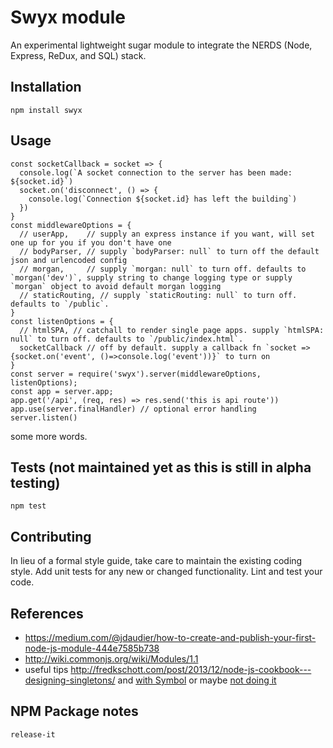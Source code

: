 Swyx module
=========

An experimental lightweight sugar module to integrate the NERDS (Node, Express, ReDux, and SQL) stack.

## Installation

  `npm install swyx`

## Usage

    const socketCallback = socket => {
      console.log(`A socket connection to the server has been made: ${socket.id}`)
      socket.on('disconnect', () => {
        console.log(`Connection ${socket.id} has left the building`)
      })
    }
    const middlewareOptions = {
      // userApp,    // supply an express instance if you want, will set one up for you if you don't have one
      // bodyParser, // supply `bodyParser: null` to turn off the default json and urlencoded config
      // morgan,     // supply `morgan: null` to turn off. defaults to `morgan('dev')`, supply string to change logging type or supply `morgan` object to avoid default morgan logging
      // staticRouting, // supply `staticRouting: null` to turn off. defaults to `/public`.
    }
    const listenOptions = {
      // htmlSPA, // catchall to render single page apps. supply `htmlSPA: null` to turn off. defaults to `/public/index.html`.
      socketCallback // off by default. supply a callback fn `socket => {socket.on('event', ()=>console.log('event'))}` to turn on
    }
    const server = require('swyx').server(middlewareOptions, listenOptions);
    const app = server.app;
    app.get('/api', (req, res) => res.send('this is api route'))
    app.use(server.finalHandler) // optional error handling
    server.listen()
  
  
  some more words.


## Tests (not maintained yet as this is still in alpha testing)

  `npm test`

## Contributing

In lieu of a formal style guide, take care to maintain the existing coding style. Add unit tests for any new or changed functionality. Lint and test your code.

## References

- <https://medium.com/@jdaudier/how-to-create-and-publish-your-first-node-js-module-444e7585b738>
- <http://wiki.commonjs.org/wiki/Modules/1.1>
- useful tips <http://fredkschott.com/post/2013/12/node-js-cookbook---designing-singletons/> and [with Symbol](https://derickbailey.com/2016/03/09/creating-a-true-singleton-in-node-js-with-es6-symbols/) or maybe [not doing it ](https://medium.com/@iaincollins/how-not-to-create-a-singleton-in-node-js-bd7fde5361f5)

## NPM Package notes

`release-it`